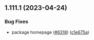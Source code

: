 ## 1.111.1 (2023-04-24)


### Bug Fixes

* package homepage ([#6318](https://github.com/EddieHubCommunity/LinkFree/issues/6318)) ([c1e675a](https://github.com/EddieHubCommunity/LinkFree/commit/c1e675a9f2d5d7a254cb938cc18c49ef43fa2717))



